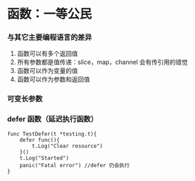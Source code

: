 # 函数：一等公民

### 与其它主要编程语言的差异
1. 函数可以有多个返回值
2. 所有参数都是值传递：slice，map，channel 会有传引用的错觉
3. 函数可以作为变量的值
4. 函数可以作为参数和返回值

### 可变长参数

### defer 函数（延迟执行函数）

```$go
func TestDefer(t *testing.t){
    defer func(){
        t.Log("Clear resource")
    }()
    t.Log("Started")
    panic("Fatal error") //defer 仍会执行
}
```